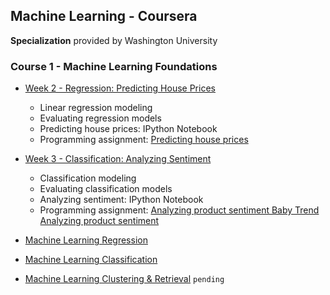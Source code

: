 ## Machine Learning - Coursera
**Specialization** provided by Washington University

### Course 1 - Machine Learning Foundations


- [Week 2 - Regression: Predicting House Prices]()
  - Linear regression modeling 
  - Evaluating regression models 
  - Predicting house prices: IPython Notebook
  - Programming assignment: [Predicting house prices](https://github.com/bhunkeler/DataScienceCoursera/blob/master/Machine%20Learning%20-%20Washingtion%20University/001_Machine_Learning_Foundations/week%202/Programming%20Assignment/Predicting%20house%20prices.ipynb)

- [Week 3 - Classification: Analyzing Sentiment]() 
  - Classification modeling 
  - Evaluating classification models
  - Analyzing sentiment: IPython Notebook
  - Programming assignment:  [Analyzing product sentiment Baby Trend](https://github.com/bhunkeler/DataScienceCoursera/blob/master/Machine%20Learning%20-%20Washingtion%20University/001_Machine_Learning_Foundations/week%203/Programming%20Assignment/Analyzing%20product%20sentiment%20Baby%20Trend.ipynb)
                             [Analyzing product sentiment](https://github.com/bhunkeler/DataScienceCoursera/blob/master/Machine%20Learning%20-%20Washingtion%20University/001_Machine_Learning_Foundations/week%203/Programming%20Assignment/Analyzing%20product%20sentiment.ipynb)
  
  
  
- [Machine Learning Regression](https://github.com/bhunkeler/DataScienceCoursera/tree/master/Machine%20Learning%20-%20Washingtion%20University/002_Machine_Learning_Regression)
- [Machine Learning Classification](https://github.com/bhunkeler/DataScienceCoursera/tree/master/Machine%20Learning%20-%20Washingtion%20University/003_Machine_Learning_Classification)
- [Machine Learning Clustering & Retrieval]() `pending`



